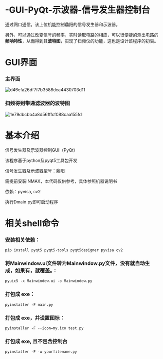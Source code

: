 # -GUI-PyQt-示波器-信号发生器控制台

通过网口通信，该上位机能控制鼎阳的信号发生器和示波器。

另外，可以通过改变信号的频率，实时读取电路的相应，可以很便捷的测出电路的**频响特性**，从而得到其**波特图**，实现了扫频仪的功能，这也是设计该程序的初衷。

# GUI界面
### 主界面
![d46efa26df7f7b3588dca4430703d11](https://github.com/L-Rocket/-GUI-PyQt-/assets/93325265/bfe5949d-8481-4ffa-9d5b-28bfd6f73c7f)
### 扫频得到带通滤波器的波特图
![1e79dbcbb4a8d56fffcf088caa155fd](https://github.com/L-Rocket/-GUI-PyQt-/assets/93325265/fe62c70e-0920-4c44-b243-145c3ce8a9b5)

# 基本介绍



信号发生器及示波器控制GUI（PyQt）

该程序基于python及pyqt5工具包开发

信号发生器及示波器型号：鼎阳

需提前安装INMAX，本代码仅供参考，具体参照机器说明书

依赖：pyvisa, cv2

执行Dmain.py即可启动程序


# 相关shell命令


### 安装相关依赖：
```shell
pip install pyqt5 pyqt5-tools pyqt5designer pyvisa cv2
```


### 将Mainwindow.ui文件转为Mainwindow.py文件，没有就自动生成，如果有，就覆盖。：
```shell
pyuic5 -x Mainwindow.ui -o Mainwindow.py          
```


### 打包成 exe：
```shell
​pyinstaller -F main.py    
```

### 打包成 exe，并设置图标：
```shell
pyinstaller -F --icon=my.ico test.py   
```

### 打包成 exe, 且不包含控制台
```shell
pyinstaller -F -w yourfilename.py 
```






